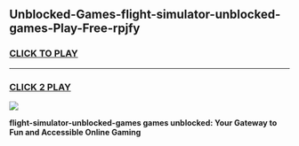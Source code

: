 
## Unblocked-Games-flight-simulator-unblocked-games-Play-Free-rpjfy
<h3>
<a href="https://premium76.site?title=flight-simulator-unblocked-games&ref=18A">CLICK TO PLAY</a></h3>
<hr>

<h3>
<a href="https://premium76.site?title=flight-simulator-unblocked-games&ref=18A">CLICK 2 PLAY</a>
  
</h3>

<a href="https://premium76.site?title=flight-simulator-unblocked-games&ref=18A"><img src="https://clearcache.store/games.png"></a>


**flight-simulator-unblocked-games games unblocked: Your Gateway to Fun and Accessible Online Gaming**
